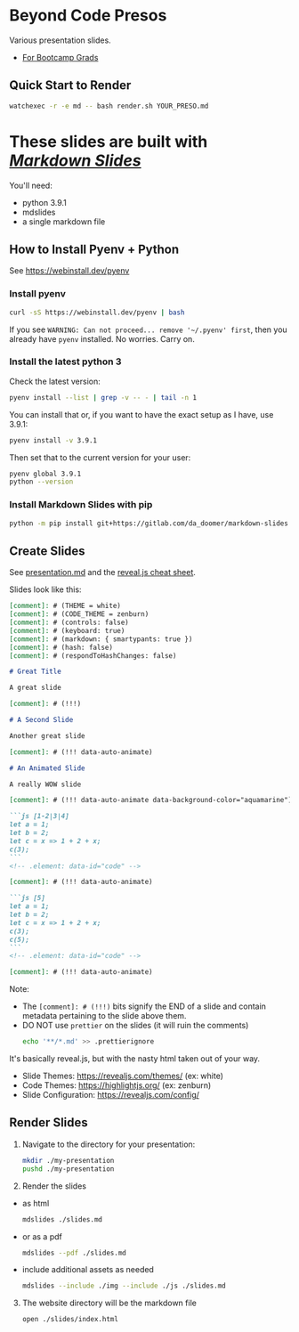 # Beyond Code Presos

Various presentation slides.

- [For Bootcamp Grads](/bootcamp-grads/)

## Quick Start to Render

```bash
watchexec -r -e md -- bash render.sh YOUR_PRESO.md
```

# These slides are built with [_Markdown Slides_][mds]

[mds]: https://github.com/dadoomer/markdown-slides

You'll need:

- python 3.9.1
- mdslides
- a single markdown file

## How to Install Pyenv + Python

See https://webinstall.dev/pyenv

### Install pyenv

```bash
curl -sS https://webinstall.dev/pyenv | bash
```

If you see `WARNING: Can not proceed... remove '~/.pyenv' first`, then you already have `pyenv` installed. No worries. Carry on.

### Install the latest python 3

Check the latest version:

```bash
pyenv install --list | grep -v -- - | tail -n 1
```

You can install that or, if you want to have the exact setup as I have, use 3.9.1:

```bash
pyenv install -v 3.9.1
```

Then set that to the current version for your user:

```bash
pyenv global 3.9.1
python --version
```

### Install Markdown Slides with pip

```bash
python -m pip install git+https://gitlab.com/da_doomer/markdown-slides.git
```

## Create Slides

See [presentation.md](https://github.com/dadoomer/markdown-slides/blob/master/example/presentation.md) and the [reveal.js cheat sheet](https://revealjs.com/markdown/).

Slides look like this:

````md
[comment]: # (THEME = white)
[comment]: # (CODE_THEME = zenburn)
[comment]: # (controls: false)
[comment]: # (keyboard: true)
[comment]: # (markdown: { smartypants: true })
[comment]: # (hash: false)
[comment]: # (respondToHashChanges: false)

# Great Title

A great slide

[comment]: # (!!!)

# A Second Slide

Another great slide

[comment]: # (!!! data-auto-animate)

# An Animated Slide

A really WOW slide

[comment]: # (!!! data-auto-animate data-background-color="aquamarine")

```js [1-2|3|4]
let a = 1;
let b = 2;
let c = x => 1 + 2 + x;
c(3);
```
<!-- .element: data-id="code" -->

[comment]: # (!!! data-auto-animate)

```js [5]
let a = 1;
let b = 2;
let c = x => 1 + 2 + x;
c(3);
c(5);
```
<!-- .element: data-id="code" -->

[comment]: # (!!! data-auto-animate)
````

Note:
- The `[comment]: # (!!!)` bits signify the END of a slide and contain metadata pertaining to the slide above them.
- DO NOT use `prettier` on the slides (it will ruin the comments)
   ```bash
   echo '**/*.md' >> .prettierignore
   ```

It's basically reveal.js, but with the nasty html taken out of your way.

- Slide Themes: https://revealjs.com/themes/ (ex: white)
- Code Themes: https://highlightjs.org/ (ex: zenburn)
- Slide Configuration: https://revealjs.com/config/

## Render Slides

1. Navigate to the directory for your presentation:
   ```bash
   mkdir ./my-presentation
   pushd ./my-presentation
   ```
2. Render the slides

- as html
  ```bash
  mdslides ./slides.md
  ```
- or as a pdf
  ```bash
  mdslides --pdf ./slides.md
  ```
- include additional assets as needed
  ```bash
  mdslides --include ./img --include ./js ./slides.md
  ```

3. The website directory will be the markdown file
   ```bash
   open ./slides/index.html
   ```

